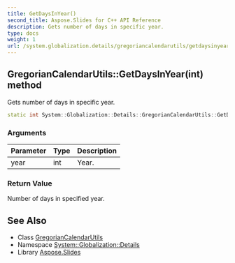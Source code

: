 ```yaml
---
title: GetDaysInYear()
second_title: Aspose.Slides for C++ API Reference
description: Gets number of days in specific year.
type: docs
weight: 1
url: /system.globalization.details/gregoriancalendarutils/getdaysinyear/
---
```

## GregorianCalendarUtils::GetDaysInYear(int) method


Gets number of days in specific year.

```cpp
static int System::Globalization::Details::GregorianCalendarUtils::GetDaysInYear(int year)
```


### Arguments

| Parameter | Type | Description |
| --- | --- | --- |
| year | int | Year. |

### Return Value

Number of days in specified year.

## See Also

* Class [GregorianCalendarUtils](../)
* Namespace [System::Globalization::Details](../../)
* Library [Aspose.Slides](../../../)